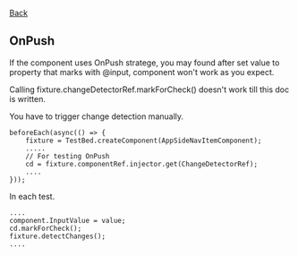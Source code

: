 [Back](../angular.md)

## OnPush

If the component uses OnPush stratege, you may found after set value to property that marks with @input, component won't work as you expect. 

Calling fixture.changeDetectorRef.markForCheck() doesn't work till this doc is written.

You have to trigger change detection manually.

~~~~
beforeEach(async(() => {
    fixture = TestBed.createComponent(AppSideNavItemComponent);
    .....
    // For testing OnPush
    cd = fixture.componentRef.injector.get(ChangeDetectorRef);
    ....
}));
~~~~

In each test.

~~~~
....
component.InputValue = value;
cd.markForCheck();
fixture.detectChanges();
....
~~~~